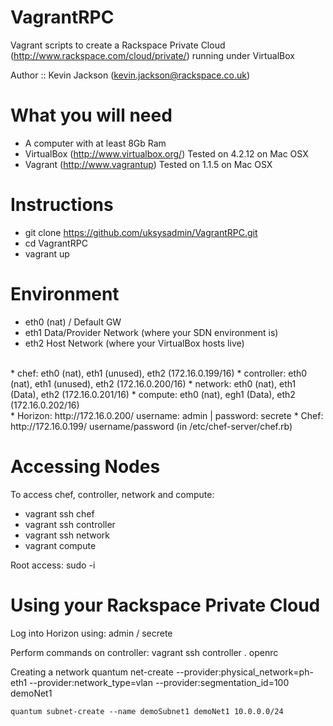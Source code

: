 VagrantRPC
==========

Vagrant scripts to create a Rackspace Private Cloud (http://www.rackspace.com/cloud/private/) running under VirtualBox

Author :: Kevin Jackson (kevin.jackson@rackspace.co.uk)

What you will need
==================
* A computer with at least 8Gb Ram
* VirtualBox (http://www.virtualbox.org/) Tested on 4.2.12 on Mac OSX
* Vagrant (http://www.vagrantup) Tested on 1.1.5 on Mac OSX


Instructions
============
* git clone https://github.com/uksysadmin/VagrantRPC.git
* cd VagrantRPC
* vagrant up


Environment
===========

* eth0 (nat) / Default GW
* eth1 Data/Provider Network (where your SDN environment is)
* eth2 Host Network (where your VirtualBox hosts live)
<br>
* chef: eth0 (nat), eth1 (unused), eth2 (172.16.0.199/16)
* controller: eth0 (nat), eth1 (unused), eth2 (172.16.0.200/16)
* network: eth0 (nat), eth1 (Data), eth2 (172.16.0.201/16)
* compute: eth0 (nat), egh1 (Data), eth2 (172.16.0.202/16)
<br>
* Horizon: http://172.16.0.200/    username: admin | password: secrete
* Chef: http://172.16.0.199/       username/password (in /etc/chef-server/chef.rb)

Accessing Nodes
===============
To access chef, controller, network and compute:

* vagrant ssh chef
* vagrant ssh controller
* vagrant ssh network
* vagrant compute

Root access: 
	sudo -i


Using your Rackspace Private Cloud
==================================
Log into Horizon using: admin / secrete

Perform commands on controller:
	vagrant ssh controller
	. openrc

Creating a network
	quantum net-create --provider:physical_network=ph-eth1 --provider:network_type=vlan --provider:segmentation_id=100 demoNet1

	quantum subnet-create --name demoSubnet1 demoNet1 10.0.0.0/24
